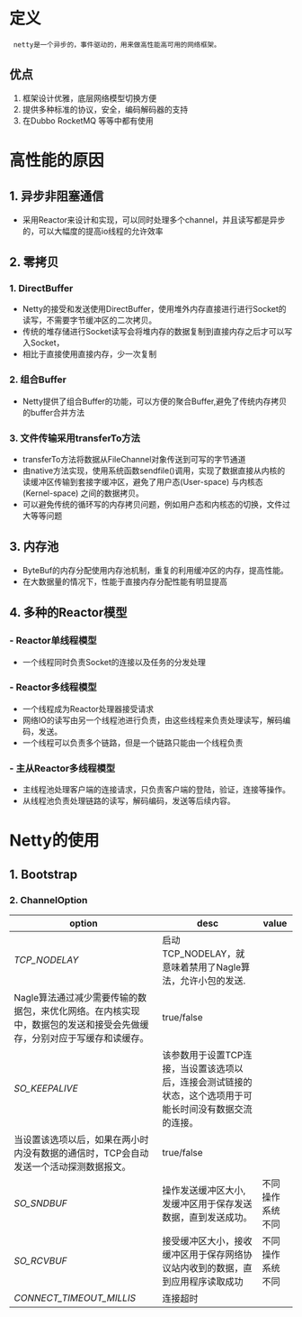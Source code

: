 # 定义
     netty是一个异步的，事件驱动的，用来做高性能高可用的网络框架。
## 优点

1. 框架设计优雅，底层网络模型切换方便
1. 提供多种标准的协议，安全，编码解码器的支持
1. 在Dubbo RocketMQ 等等中都有使用
# 高性能的原因
## 1. 异步非阻塞通信

- 采用Reactor来设计和实现，可以同时处理多个channel，并且读写都是异步的，可以大幅度的提高io线程的允许效率
## 2. 零拷贝
### 1. DirectBuffer

- Netty的接受和发送使用DirectBuffer，使用堆外内存直接进行进行Socket的读写，不需要字节缓冲区的二次拷贝。
- 传统的堆存储进行Socket读写会将堆内存的数据复制到直接内存之后才可以写入Socket，
- 相比于直接使用直接内存，少一次复制
### 2. 组合Buffer

- Netty提供了组合Buffer的功能，可以方便的聚合Buffer,避免了传统内存拷贝的buffer合并方法
### 3. 文件传输采用transferTo方法

- transferTo方法将数据从FileChannel对象传送到可写的字节通道
- 由native方法实现，使用系统函数sendfile()调用，实现了数据直接从内核的读缓冲区传输到套接字缓冲区，避免了用户态(User-space) 与内核态(Kernel-space) 之间的数据拷贝。
- 可以避免传统的循环写的内存拷贝问题，例如用户态和内核态的切换，文件过大等等问题
## 3. 内存池

- ByteBuf的内存分配使用内存池机制，重复的利用缓冲区的内存，提高性能。
- 在大数据量的情况下，性能于直接内存分配性能有明显提高
## 4. 多种的Reactor模型
### - Reactor单线程模型

- 一个线程同时负责Socket的连接以及任务的分发处理
### - Reactor多线程模型

- 一个线程成为Reactor处理器接受请求
- 网络IO的读写由另一个线程池进行负责，由这些线程来负责处理读写，解码编码，发送。
- 一个线程可以负责多个链路，但是一个链路只能由一个线程负责
### - 主从Reactor多线程模型

- 主线程池处理客户端的连接请求，只负责客户端的登陆，验证，连接等操作。
- 从线程池负责处理链路的读写，解码编码，发送等后续内容。
# 
# Netty的使用
## 1. Bootstrap






### 2. ChannelOption
| **option** | **desc** | **value** |
| --- | --- | --- |
| _TCP_NODELAY_ | 启动TCP_NODELAY，就意味着禁用了Nagle算法，允许小包的发送.
Nagle算法通过减少需要传输的数据包，来优化网络。在内核实现中，数据包的发送和接受会先做缓存，分别对应于写缓存和读缓存。 | true/false |
| _SO_KEEPALIVE_ | 该参数用于设置TCP连接，当设置该选项以后，连接会测试链接的状态，这个选项用于可能长时间没有数据交流的连接。
当设置该选项以后，如果在两小时内没有数据的通信时，TCP会自动发送一个活动探测数据报文。 | true/false |
| _SO_SNDBUF_ | 操作发送缓冲区大小,发缓冲区用于保存发送数据，直到发送成功。 | 不同操作系统不同 |
| _SO_RCVBUF_ | 接受缓冲区大小，接收缓冲区用于保存网络协议站内收到的数据，直到应用程序读取成功 | 不同操作系统不同 |
| _CONNECT_TIMEOUT_MILLIS_ | 连接超时 |  |

### 




























